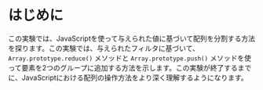 # はじめに

この実験では、JavaScriptを使って与えられた値に基づいて配列を分割する方法を探ります。この実験では、与えられたフィルタに基づいて、`Array.prototype.reduce()` メソッドと `Array.prototype.push()` メソッドを使って要素を2つのグループに追加する方法を示します。この実験が終了するまでに、JavaScriptにおける配列の操作方法をより深く理解するようになります。

